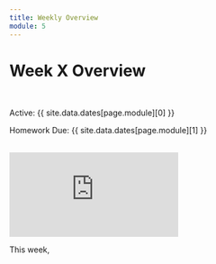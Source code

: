 ```yaml
---
title: Weekly Overview
module: 5
---
```


# Week X Overview <br />


<br />


Active: {{ site.data.dates[page.module][0] }}

Homework Due: {{ site.data.dates[page.module][1] }}


<br />

<div class="embed-responsive embed-responsive-16by9"><iframe class="embed-responsive-item" src="https://www.youtube.com/embed/" frameborder="0" allowfullscreen></iframe></div>


This week,
